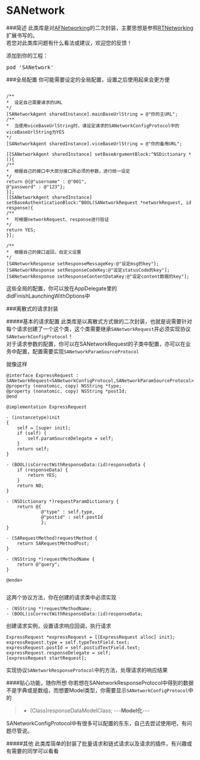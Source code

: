 # SANetwork

###简述
此类库是对[AFNetworking](https://github.com/AFNetworking/AFNetworking)的二次封装，主要思想是参照[RTNetworking](https://github.com/casatwy/RTNetworking)扩展书写的。  
若您对此类库问题有什么看法或建议，欢迎您的反馈！  

添加到你的工程：
<pre>
pod 'SANetwork'
</pre>
###全局配置
你可能需要设定的全局配置，设置之后使用起来会更方便
<pre><code>
/**
*  设定自己需要请求的URL
*/
[SANetworkAgent sharedInstance].mainBaseUrlString = @"你的主URL";
/**
*  当使用viceBaseUrlString时，请设定请求的SANetworkConfigProtocol中的viceBaseUrlString为YES
*/
[SANetworkAgent sharedInstance].viceBaseUrlString = @"你的备用URL";

[[SANetworkAgent sharedInstance] setBaseArgumentBlock:^NSDictionary *(){
/**
*  根据自己的接口中大部分接口所必须的参数，进行统一设定
*/
return @{@"username" : @"001",
@"password" : @"123"};
}];
[[SANetworkAgent sharedInstance] setBaseAuthenticationBlock:^BOOL(SANetworkRequest *networkRequest, id response){
/**
*  可根据networkRequest、response进行验证
*/
return YES;
}];

/**
*  根据自己的接口返回，自定义设置
*/
[SANetworkResponse setResponseMessageKey:@"设定msg的key"];
[SANetworkResponse setResponseCodeKey:@"设定statusCode的key"];
[SANetworkResponse setResponseContentDataKey:@"设定content数据的key"];
</code></pre>
这些全局的配置，你可以放在AppDelegate里的didFinishLaunchingWithOptions中

###离散式的请求封装

#####基本的请求配置
此类库是以离散式方式做的二次封装，也就是说需要针对每个请求创建了一个这个类，这个类需要继承`SANetworkRequest`并必须实现协议`SANetworkConfigProtocol`！  
对于请求参数的配置，你可以在SANetworkRequest的子类中配置，亦可以在业务中配置，配置需要实现`SANetworkParamSourceProtocol`

就像这样  

	@interface ExpressRequest : SANetworkRequest<SANetworkConfigProtocol,SANetworkParamSourceProtocol>
	@property (nonatomic, copy) NSString *type;
	@property (nonatomic, copy) NSString *postId;
	@end			

<pre><code>@implementation ExpressRequest

- (instancetype)init
{
    self = [super init];
    if (self) {
        self.paramSourceDelegate = self;
    }
    return self;
}

- (BOOL)isCorrectWithResponseData:(id)responseData {
    if (responseData) {
        return YES;
    }
    return NO;
}

- (NSDictionary *)requestParamDictionary {
    return @{
             @"type" : self.type,
             @"postid" : self.postId
             };
}

- (SARequestMethod)requestMethod {
    return SARequestMethodPost;
}

- (NSString *)requestMethodName {
    return @"query";
}

@ende>

</code></pre>
这两个协议方法，你在创建的请求类中必须实现 

	- (NSString *)requestMethodName;
	- (BOOL)isCorrectWithResponseData:(id)responseData;
创建请求实例，设置请求响应回调，执行请求

	ExpressRequest *expressRequest = [[ExpressRequest alloc] init];
    expressRequest.type = self.typeTextField.text;
    expressRequest.postId = self.postidTextField.text;
    expressRequest.responseDelegate = self;
    [expressRequest startRequest];
    
 实现协议`SANetworkResponseProtocol`中的方法，处理请求的响应结果
 
####贴心功能，随你所想
你若想在SANetworkResponseProtocol中得到的数据不是字典或是数组，而想要Model类型，你需要显示`SANetworkConfigProtocol`中的
>- (Class)responseDataModelClass; 		---**Model化**---

SANetworkConfigProtocol中有很多可以配置的东东，自己去尝试使用吧，有问题尽管说。

#####其他
此类库简单的封装了批量请求和链式请求以及请求的插件，有兴趣或有需要的同学可以看看

